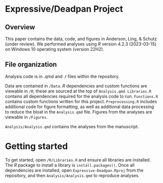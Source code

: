 # Expressive/Deadpan Project

## Overview

This paper contains the data, code, and figures in Anderson, Ling, & Schutz (under review). We performed analyses using *R* version 4.2.3 (2023-03-15) on Windows 10 operating system (version 22H2).

## File organization

Analysis code is in .qmd and .r files within the repository. 

Data are contained in `/Data`.  *R* dependencies and custom functions are viewable in `/R`; these are sourced at the top of `Analysis.qmd`. `Libraries.R` contains all dependencies required for the analysis code to run. `Functions.R` contains custom functions written for this project. `Preprocessing.R` includes additional code for figure formatting, as well as additional data processing to reduce the bloat in the `Analysis.qmd` file.
Figures from the analyses are viewable in `/Figures`.

`Analysis/Analysis.qmd` contains the analyses from the manuscript. 

# Getting started

To get started, open `/R/Libraries.R` and ensure all libraries are installed. The *R* package to install a library is `install.packages()`. Once all dependencies are installed, open `Expressive-Deadpan.Rproj` from the repository, and then `Analysis/Analysis.qmd` to reproduce analyses.
